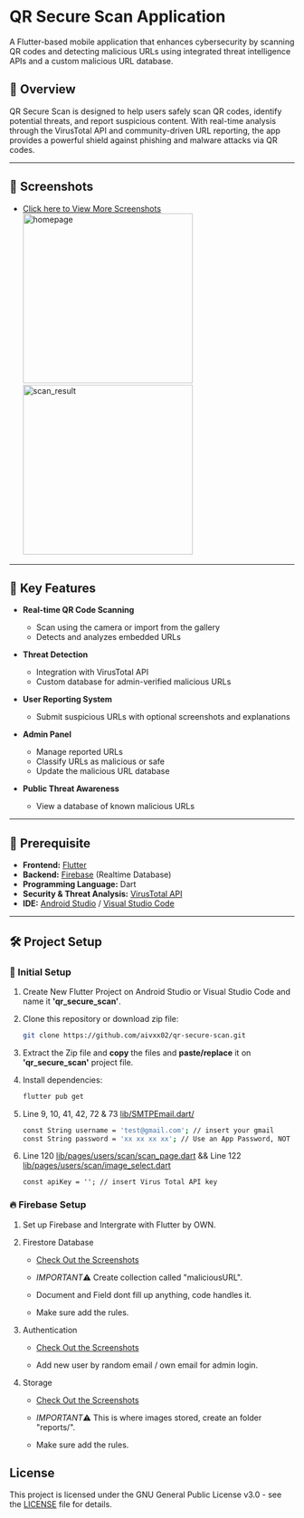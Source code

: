 # QR Secure Scan Application

A Flutter-based mobile application that enhances cybersecurity by scanning QR codes and detecting malicious URLs using integrated threat intelligence APIs and a custom malicious URL database.

## 📱 Overview

QR Secure Scan is designed to help users safely scan QR codes, identify potential threats, and report suspicious content. With real-time analysis through the VirusTotal API and community-driven URL reporting, the app provides a powerful shield against phishing and malware attacks via QR codes.

---

## 📸 Screenshots

- [Click here to View More Screenshots](screenshots/app-images/)
  <img src="https://github.com/user-attachments/assets/79f83455-4044-44ff-b769-45c1af6980fd" alt="homepage" width="300"/> <img src="https://github.com/user-attachments/assets/837d7392-9003-4271-9663-aa19fdcaf88c" alt="scan_result" width="300"/>

  

----

## 🚨 Key Features

- **Real-time QR Code Scanning**

  - Scan using the camera or import from the gallery
  - Detects and analyzes embedded URLs
- **Threat Detection**

  - Integration with VirusTotal API
  - Custom database for admin-verified malicious URLs
- **User Reporting System**

  - Submit suspicious URLs with optional screenshots and explanations
- **Admin Panel**

  - Manage reported URLs
  - Classify URLs as malicious or safe
  - Update the malicious URL database
- **Public Threat Awareness**

  - View a database of known malicious URLs

---

## 🧱 Prerequisite

- **Frontend:** [Flutter](https://docs.flutter.dev/get-started/install/windows/desktop/)
- **Backend:** [Firebase](https://firebase.google.com/) (Realtime Database)
- **Programming Language:** Dart
- **Security & Threat Analysis:** [VirusTotal API](https://www.virustotal.com/gui/home/upload/)
- **IDE:** [Android Studio](https://developer.android.com/studio/) / [Visual Studio Code](https://visualstudio.microsoft.com/downloads/)

---

## 🛠️ Project Setup

### 🔨 Initial Setup

1. Create New Flutter Project on Android Studio or Visual Studio Code and name it **'qr_secure_scan'**.

2. Clone this repository or download zip file:
   ```bash
   git clone https://github.com/aivxx02/qr-secure-scan.git

3. Extract the Zip file and **copy** the files and **paste/replace** it on **'qr_secure_scan'** project file.

4. Install dependencies:
   ```bash
   flutter pub get

5. Line 9, 10, 41, 42, 72 & 73 [lib/SMTPEmail.dart/](lib/SMTPEmail.dart/)
    ```bash 
    const String username = 'test@gmail.com'; // insert your gmail
    const String password = 'xx xx xx xx'; // Use an App Password, NOT your Gmail password

6. Line 120 [lib/pages/users/scan/scan_page.dart](lib/pages/users/scan/scan_page.dart/) && Line 122 [lib/pages/users/scan/image_select.dart](lib/pages/users/scan/image_select.dart/)
	```
	const apiKey = ''; // insert Virus Total API key

### 🔥 Firebase Setup

1. Set up Firebase and Intergrate with Flutter by OWN.

2. Firestore Database
   - [Check Out the Screenshots](screenshots/firebase-setup/firestore-database/)

   - *IMPORTANT*⚠️ Create collection called "maliciousURL".

   - Document and Field dont fill up anything, code handles it.

   - Make sure add the rules.

3. Authentication
   - [Check Out the Screenshots](screenshots/firebase-setup/authentication/)

   - Add new user by random email / own email for admin login.

4. Storage
   - [Check Out the Screenshots](screenshots/firebase-setup/storage/)
   
   - *IMPORTANT*⚠️ This is where images stored, create an folder "reports/". 

   - Make sure add the rules.


## License
This project is licensed under the GNU General Public License v3.0 - see the [LICENSE](LICENSE/) file for details.
